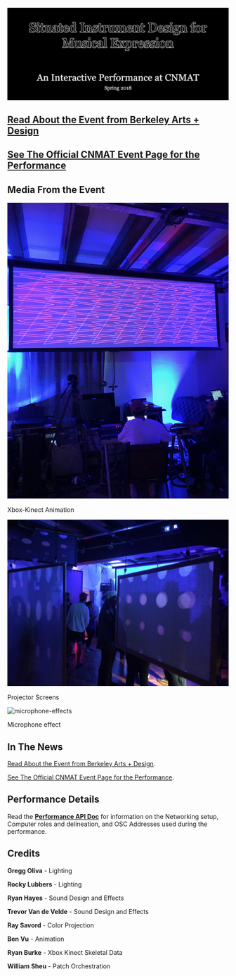 ![title-header](photos/Header.jpg) <!-- markdownlint-disable-line -->

## [Read About the Event from Berkeley Arts + Design](https://artsdesign.berkeley.edu/performing-arts/made-at-berkeley/music-158b-interactive-installation-2018)

## [See The Official CNMAT Event Page for the Performance](https://cnmat.berkeley.edu/events/cnmat-music-158b-collective-presents-interactive-installation)

## Media From the Event

![xbox-kinect](photos/xbox-kinect.JPG)

Xbox-Kinect Animation

![projector-screens](photos/projector-screens.JPG)

Projector Screens

![microphone-effects](photos/microphone-effects.JPG)

Microphone effect

## In The News

[Read About the Event from Berkeley Arts + Design](https://artsdesign.berkeley.edu/performing-arts/made-at-berkeley/music-158b-interactive-installation-2018).

[See The Official CNMAT Event Page for the Performance](https://cnmat.berkeley.edu/events/cnmat-music-158b-collective-presents-interactive-installation).

## Performance Details

Read the **[Performance API Doc](https://docs.google.com/document/d/1U8fV-k4seKrYjmtaWKxeABQZnRE966pL-rQ6-w20oyk/edit?usp=sharing)** for information on the Networking setup, Computer roles and delineation, and OSC Addresses used during the performance.

## Credits

**Gregg Oliva** - Lighting

**Rocky Lubbers** - Lighting

**Ryan Hayes** - Sound Design and Effects

**Trevor Van de Velde** - Sound Design and Effects

**Ray Savord** - Color Projection

**Ben Vu** - Animation

**Ryan Burke** - Xbox Kinect Skeletal Data

**William Sheu** - Patch Orchestration
